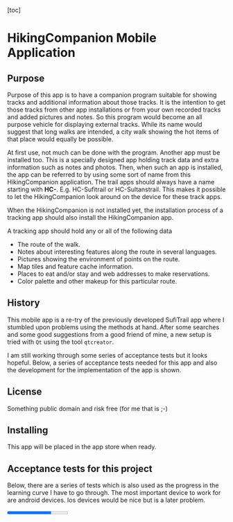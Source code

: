 [toc]

# HikingCompanion Mobile Application

## Purpose
Purpose of this app is to have a companion program suitable for showing tracks and additional information about those tracks. It is the intention to get those tracks from other app installations or from your own recorded tracks and added pictures and notes. So this program would become an all purpose vehicle for displaying external tracks. While its name would suggest that long walks are intended, a city walk showing the hot items of that place would equally be possible.

At first use, not much can be done with the program. Another app must be installed too. This is a specially designed app holding track data and extra information such as notes and photos. Then, when such an app is installed, the app can be referred to by using some sort of name from this HikingCompanion application. The trail apps should always have a name starting with **HC-**. E.g. HC-Sufitrail or HC-Sultanstrail. This makes it possible to let the HikingCompanion look around on the device for these track apps.

When the HikingCompanion is not installed yet, the installation process of a tracking app should also install the HikingCompanion app.

A tracking app should hold any or all of the following data
* The route of the walk.
* Notes about interesting features along the route in several languages.
* Pictures showing the environment of points on the route.
* Map tiles and feature cache information.
* Places to eat and/or stay and web addresses to make reservations.
* Color palette and other makeup for this particular route.

## History
This mobile app is a re-try of the previously developed SufiTrail app where I stumbled upon problems using the methods at hand. After some searches and some good suggestions from a good friend of mine, a new setup is tried with `Qt` using the tool `qtcreator`.

I am still working through some series of acceptance tests but it looks hopeful. Below, a series of acceptance tests needed for this app and also the development for the implementation of the app is shown.

## License
Something public domain and risk free (for me that is ;-)

## Installing
This app will be placed in the app store when ready.


## Acceptance tests for this project
Below, there are a series of tests which is also used as the progress in the learning curve I have to go through. The most important device to work for are android devices. Ios devices would be nice but is a later problem.

<progress max=47 value="34" />

* [x] Android SDK, NDK and OpenJDK installation using Android Studio and linux installation tools.
* [ ] Xcode for ios
* [x] Configuration of qtcreator.
* [x] Setup devices for android
* [x] Setup devices for ios
* Run a few examples
  * [x] Build and run an example for the desktop
  * [x] Build, upload and run an example for an android device
  * [ ] Build, upload and run an example for an ios device

* QML Gui
  * [x] Create some GUI with fields and change things
  * [x] Build, upload and run this GUI on android device
  * [ ] Build, upload and run this GUI on ios device

  * [x] Organizing qml files in directories using qml.qrc. This can be done mostly automatic from within the creator but using the editor is sometimes easier.
  * [x] Organizing other files like images and docs are set using another `.qrc` file to make a different resource.
  * [x] Stylesheets. Starting project with `Application -> Qt Quick Application` cannot cope with the commands `QApplication->setStyle()` and `QApplication->setStyleSheet()`. The first could only be done via comandline arguments **-style** or manipulating the arguments list in the program. However creating a new project using `Application -> Qt Widgets Application` let the commands work. Also it was possible to include QML components into the widget structures be it a bit difficult. Other ways of styling are now implemented.

  * Input processing.
    * [x] Text input and show input
    * [x] Html or Rich text
    * [x] Scroll and wrap text
    * [x] Toolbar and normal buttons and processing
    * [ ] Other gui items like radio and check buttons, lists, tables etc.
    * [x] Make use of javascript for processing of events

  * Navigation. There are several implementations possible
    * [x] Show a menu. This is done using a `Column` component wherein `Button` components are placed.
    * [x] Multipages. Pages are created in separate files using a simple `Rectangle` component.
    * [x] Selecting pages from the menu.

* Integration of QML and C++. See for info [here][qtc-c++].
  * [x] Create a class with some variables and methods using <QObject> and other external modules.
  * [x] Use the class in a QML description.
  * [x] Debugging using qDebug() and using <QDebug>.
  * [ ] Controlling UI components from C++.

* File I/O and directory manipulations
  * [x] Go into an existing directory using QDir
  * [x] Open, read, write and create a file using QFile
  * [ ] Create, test and delete a directory using QDir
  * [ ] Build a directory tree using QDir

* Sharing data
  * [ ] Share data between one app and another on Android.
  * [ ] Share data between one app and another on IOS.

* XML processing to read and write qpx data and configuration files.
  * [x] Read and process an XML file. See also [this doc][qtc-xml].
  * [ ] Create an XML DOM tree
  * [ ] Save XML from DOM tree

* Map processing
  * [x] Show a map
  * [x] Move, rotate and zoom the map
  * [x] Tilting a map

* Accessing device sensors
  * [x] Example test for GPS location

* Miscellaneous
  * [ ] Language switching using QLocale. See also Resources.
  * [x] Android manifest
  * [x] Desktop icon
  * [ ] Desktop widget


# Progress of the application
Next, the developing progress is shown here. Several entries are also in the acceptance tests to see if those things are possible because the purpose of the acceptance tests are to find out what Qt and the qtcreator tool is capable of.

## Events and devices to listen to
<progress value="0" max="7" />

There are several events which occur upon changing conditions in a device. These events must be captured for further actions.
* [ ] Battery condition to warn user of battery low state. App might dim display or perform other actions to save energy.
* [ ] Gps information to get current location.
* [ ] Network on and off line mode to update map and feature cache as well as send user data to a server
* [ ] Device compass to show map correctly pointing the map-north to the real north.
* [ ] Resize events to change from portrait to landscape mode and back. Responsive. Needed to display everything in proper sizes.
* [ ] Camera to add a picture as a point on the map when saved.
* [ ] Time and clock.

## Caching

Caching of data is needed for those moments that there is no network available.

<progress value='0' max='4' />

* [ ] At start up and network is on and a track is installed, caching must start. Caching must be inhibited when network is off or very slow.
* [ ] Store data (like date and time) to check for revisiting the caching process.
* Tile caching.
  * [ ] Make caching process visible when done for the first time. This can be a long process. Low resolution tiles are cached for places such as the current location when it is off track. Make use of the cache information provided by the installed track app.
* Feature caching.
    * [ ] Cache features using the information provided by the installed track app.
* Try to get weather forecast and cache (short term) this information too.

## The Menu
<progress value="5" max="5" />

* [x] Added module for variables and styling
* [x] Pressing the menu button `☰` shown on the map or other pages, will open a pane from the side to show a menu of options. A click on an entry will show another page. When selecting an entry, the menu is closed and a page will appear.
* [x] Each page may have a button `🏠`🌐 🌍 to the map page. Pressing that will return to the map page.

* [x] Layout of menu.
* [x] Layout of all pages must be coherent and matching the pages and colors from the book.

## The pages of the application
A series of screen descriptions the application can show.

### Display on tablet screen
<progress value="0" max="2" />

* [ ] An icon must be designed
* [ ] A widget showing small part of a chart?

### Splash screen
<progress value="0" max="4" />

When starting the program, the app must show a splash screen with a nice hiking picture on it while the program gets ready in the background. When it is, the splash screen is removed.

  * [ ] Show a screen with a nice picture. Keep this displayed until everything is initialized. This provides for a better user experience.
  * [ ] Show a progress bar.
  * [ ] Show text displaying the task it is executing
  * [ ] Image must be made complete with some text

####  The pages to select from the menu

<progress value="3" max="8" />

The menu entries
  * [x] **🗺 Map**: Show map.
  * [ ] **ℹ Info**: Show route information
  * [x] **🚶 Tracks**: Select a track.
  * [ ] **⌘ Feature** Show history, or other info.
  * [ ] **📡 Gps**: Record your track data.
  * [x] **🛠 Config**: Configuration of user and program data.
  * [x] **👥 About**: Show a page with version, people and contacts.
  * [x] **⏼ Exit**: Close the application. **⏽** or **🗙** on android because of missing character. Must check OS type.

## Map page
<progress value="7" max="15" />

The map page is also the home page.

  * [x] Page created
  * Map. The map is displayed over the full width and height of the device.
    * [x] Map displayed, move around with swipe.
    * [x] Map, Menu and buttons must be adjusted when device is rotated.
    * [ ] Show features for starting scale of map.
    * [ ] Map overlay for height lines and/or shades.
    * [x] Show current location.
    * [ ] Focus on that location using a button.
    * [ ] A dashed line is shown from current location to closest point on the track to show that the hiker wanders off route.
    * [x] zooming by pinching (on mobile device).
  * Zoom buttons. The buttons are placed on the left side.
    * [ ] zooming with buttons.
    * [ ] Reveal more features when zooming in.
    * [ ] Remove features when zooming out.
  * North arrow button on the top right side.
    * [ ] Click action aligns map to the north.
  * Open menu button ☰. Button is placed just below the north arrow.
    * [x] Click action shows the menu on the right side of the page.
  * Open street map attribute on the bottom right of the map.
    * [x] OSM attribution is displayed.

## The info page
<progress value="0" max="2" />

  The info page shows information of the currently selected track. There are 40 tracks to walk in 40 days so we need 40 pages of data. The info page is loaded from a file from a separately installed track app.

  * [ ] Page created
  * [ ] Fill the info page after selecting a track. Previous data must be removed.

## The Tracks page
<progress value="4" max="7" />

  Show a list of tracks from which a selection can be made. This will only be visible when a separate tracks app is installed.

  * [x] Page created
  * [x] Generate the page from the directory contents and the gpx track name found in those files.
  * [x] Show map when a selection is made using a <button>Select</button>  button.
  * [x] The route is displayed.
  * [ ] The route is centered on page. This depends if information is available in the user track.
  * [ ] The route is zoomed so as to fit the page. This depends if information is available in the user track.
  * [ ] Show dashed line from current location to closest point on the trail when off trail (further than, lets say, 1 kilometer).

## The Features page
The Features page is filled when a feature is clicked. First a balloon is showed on the map pointing to the feature with text and a 'more ...' on the bottom. Again, only when a separate track app is installed.

<progress value="0" max="7" />

  * [ ] Page created
  * Selection of features to show;
    * [ ] Restaurant - reservation information and facility
    * [ ] Hotel etc - booking information and facility
    * [ ] Mosque - historic background
    * [ ] City, village - historic background, city elders contact info, etc.
  * [ ] Show balloon with info
  * [ ] Show extra info on info page

## The Gps page
This is a page where a gps track can be started.

<progress value="0" max="9" />

* [x] Page created
* [ ] Start tracking
* Stop and save tracking
  * [ ] Convert coordinates into gpx XML text
  * [ ] Save text into file
  * [ ] Display track in a list
  * [ ] Show track on screen
  * [ ] Keep on disk after reinstall/update
* [ ] Postpone tracking
* [ ] Continue tracking

## The Config page

Input fields can be checked
<progress value="4" max="10" />

  * [x] Page created.

  * One trick or another to get info from another track app:
    * HikingCompanion looks around for installed track apps and asks for the needed data.
      * [ ] Pulldown of found track apps on device.
      * [ ] Load track info button to load selected track app.
    * HikingCompanion is started by the installed track app providing the necessary url where data can be found. Once found, copy the data to the HikingCompanion app which can be used again the next time.
      * [ ] Check if data is already there.
      * [ ] check timestamp to see if there is an update.
      * [ ] Copy data if not there or older.

  * [ ] Text message about users consent of sending data to server. Make rest of the questions available if user wants to provide personal data.
  * [x] Username used to differentiate input from a user. This input can be photos, notes etc.
  * [x] Email addresses.
  * [x] Save data on local memory.

## The About page
This is an overview of people involved and their tasks. Also other info can be shown such as a version number. This should also come from the track app.

<progress value="1" max="4" />

  * [x] Page created
  * [ ] Show the members of the Sufi trail group.
  * [ ] Show current version of the program.
  * [ ] Read version number from elsewhere, e.g. android manifest, and insert it when generating the html from sxml.

## The Exit page
This should show a dialog to ask the user if he/she really wants to quit the program.

<progress value="2" max="5" />

  * [x] Page created
  * [ ] Show quit dialog
  * [ ] Recorded track must be saved if still unsaved.
  * [x] Leave and stop program.
  * [ ] Keep program active in background and keep recording if started.

# Languages used for the application

<progress value="3" max="5" />

  * [x] Every word and phrase shown to the user is processed by using qsTr().
  * [x] All text is typed in English and is the fallback language by default.
  * [ ] Implementing the QT translation mechanism.
  * Supported Languages;
    * [x] English
    * [ ] Dutch

# Other items or problems to think about

<progress value="0" max="2" />

  * [ ] By what license should the project be protected
  * [ ] Privacy considerations

# To do

# Bugs
* Keyboard of android tablet in uppercase and switches back on each letter. Also numbers are not available.

# Changes
## Application changes

* 0.8.0
  * A list of tracks is shown on the tracks page.
  * A track is selectable after which the track is displayed on the map. Centering and zooming on the track must still be done.
* 0.7.1 Config/ConfigData simplified because of use of QSettings the variables do not need to be saved/cached in the object.
* 0.7.0 Tracks page added to show tracks and make a selection.
* 0.6.2 Singleton class ConfigData for storage added. Access via Config class.
* 0.6.1 Styling is under control.
* 0.6.0
  * Current location is shown(needs improvement).
  * Focus on current location. Must be done with button later.
  * Manifest file generated using qtcreator. Icons are set. Must be changed!
* 0.5.0
  * Map page shows map.
* 0.4.0
  * Factoring out several items from main.qml
  * The exitPage shows some text which is scrollable and wraps on word boundaries.
* 0.3.0
  * Make a page framework
  * Loading text from file into a page
* 0.2.0
  * Menu with some entries
  * Fade in and out of menu
  * Made a few pages with a menu open button
  * Selecting an entry will show page and close menu
* 0.1.0
  * Building framework
* 0.0.1
  * Start project

## Test version changes on Android
Versions of mobile devices will change slower because not every version will be directly tested on the device. The application version is that of the changes above to get an idea which level is available for the devices.

| Android App Version | Android Api Version | Application Version |
|---------------------|---------------------|---------------------|
| 0.6.0               | 24 (7.1)            | 0.6.0               |

## Test version changes on IOS

| IOS App Version | IOS Api Version | Application Version |
|---------------------|---------------------|---------------------|
|                |             |               |


# Contact

Developer: Marcel Timmerman
EMail: mt1957@gmail.com
